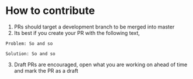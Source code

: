 
# How to contribute

1. PRs should target a development branch to be merged into master
2. Its best if you create your PR with the following text,
```
Problem: So and so

Solution: So and so
```
3. Draft PRs are encouraged, open what you are working on ahead of time and mark the PR as a draft
